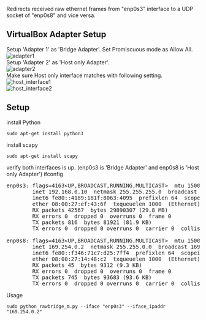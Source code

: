 Redirects received raw ethernet frames from "enp0s3" interface to a UDP socket of "enp0s8" and vice versa.

VirtualBox Adapter Setup
----------------
Setup 'Adapter 1' as 'Bridge Adapter'. Set Promiscuous mode as Allow All.
<br>![adapter1](adapter1.png)<br>
Setup 'Adapter 2' as 'Host only Adapter'. 
<br>![adapter2](adapter2.png)<br>
Make sure Host only interface matches with following setting.
<br>![host_interface1](host_interface1.png)
<br>![host_interface2](host_interface2.png)

Setup
-----
install Python

    sudo apt-get install python3

install scapy

    sudo apt-get install scapy

verify both interfaces is up. (enp0s3 is 'Bridge Adapter' and enp0s8 is 'Host only Adapter')
    ifconfig
<pre>enp0s3: flags=4163&lt;UP,BROADCAST,RUNNING,MULTICAST&gt;  mtu 1500
        inet 192.168.0.10  netmask 255.255.255.0  broadcast 192.168.0.255
        inet6 fe80::4189:181f:8063:4095  prefixlen 64  scopeid 0x20&lt;link&gt;
        ether 08:00:27:ef:43:6f  txqueuelen 1000  (Ethernet)
        RX packets 42567  bytes 29890307 (29.8 MB)
        RX errors 0  dropped 0  overruns 0  frame 0
        TX packets 816  bytes 81921 (81.9 KB)
        TX errors 0  dropped 0 overruns 0  carrier 0  collisions 0

enp0s8: flags=4163&lt;UP,BROADCAST,RUNNING,MULTICAST&gt;  mtu 1500
        inet 169.254.0.2  netmask 255.255.0.0  broadcast 169.254.255.255
        inet6 fe80::f346:71c7:d25:7ff4  prefixlen 64  scopeid 0x20&lt;link&gt;
        ether 08:00:27:14:48:c2  txqueuelen 1000  (Ethernet)
        RX packets 45  bytes 9312 (9.3 KB)
        RX errors 0  dropped 0  overruns 0  frame 0
        TX packets 745  bytes 93683 (93.6 KB)
        TX errors 0  dropped 0 overruns 0  carrier 0  collisions 0</pre>

Usage

    sudo python rawbridge_m.py --iface "enp0s3" --iface_ipaddr "169.254.0.2"
